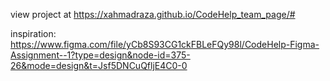 view project at https://xahmadraza.github.io/CodeHelp_team_page/#

inspiration: https://www.figma.com/file/yCb8S93CG1ckFBLeFQy98l/CodeHelp-Figma-Assignment--1?type=design&node-id=375-26&mode=design&t=Jsf5DNCuQfljE4C0-0
